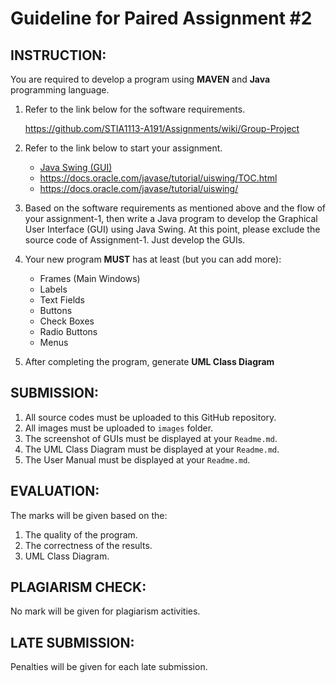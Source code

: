 
# Guideline for Paired Assignment #2

## INSTRUCTION:

You are required to develop a program using __MAVEN__ and __Java__ programming language. 

1. Refer to the link below for the software requirements.  

   https://github.com/STIA1113-A191/Assignments/wiki/Group-Project

2. Refer to the link below to start your assignment.  

   * [Java Swing (GUI)](https://www.youtube.com/playlist?list=PLUAPloemj66NXJpvUEDmWcK3dDz5f6ooc)
   * https://docs.oracle.com/javase/tutorial/uiswing/TOC.html
   * https://docs.oracle.com/javase/tutorial/uiswing/

3. Based on the software requirements as mentioned above and the flow of your assignment-1, then write a Java program to develop the Graphical User Interface (GUI) using Java Swing. At this point, please exclude the source code of Assignment-1. Just develop the GUIs.

4. Your new program __MUST__ has at least (but you can add more):  

   * Frames (Main Windows)
   * Labels
   * Text Fields
   * Buttons 
   * Check Boxes
   * Radio Buttons
   * Menus
 
5. After completing the program, generate __UML Class Diagram__


## SUBMISSION:

1. All source codes must be uploaded to this GitHub repository.
2. All images must be uploaded to `images` folder.
3. The screenshot of GUIs must be displayed at your `Readme.md`.
4. The UML Class Diagram must be displayed at your `Readme.md`.
5. The User Manual must be displayed at your `Readme.md`.


## EVALUATION:

The marks will be given based on the:
1. The quality of the program.
2. The correctness of the results.
3. UML Class Diagram.

## PLAGIARISM CHECK:

No mark will be given for plagiarism activities.

## LATE SUBMISSION:

Penalties will be given for each late submission.
